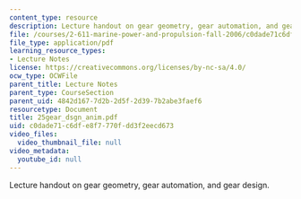 ```yaml
---
content_type: resource
description: Lecture handout on gear geometry, gear automation, and gear design.
file: /courses/2-611-marine-power-and-propulsion-fall-2006/c0dade71c6dfe8f7770fdd3f2eecd673_25gear_dsgn_anim.pdf
file_type: application/pdf
learning_resource_types:
- Lecture Notes
license: https://creativecommons.org/licenses/by-nc-sa/4.0/
ocw_type: OCWFile
parent_title: Lecture Notes
parent_type: CourseSection
parent_uid: 4842d167-7d2b-2d5f-2d39-7b2abe3faef6
resourcetype: Document
title: 25gear_dsgn_anim.pdf
uid: c0dade71-c6df-e8f7-770f-dd3f2eecd673
video_files:
  video_thumbnail_file: null
video_metadata:
  youtube_id: null
---
```

Lecture handout on gear geometry, gear automation, and gear design.